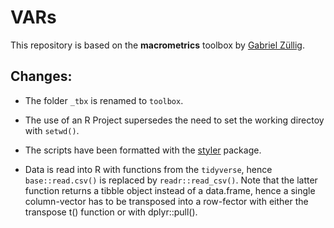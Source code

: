 # VARs

This repository is based on the  **macrometrics** toolbox by [Gabriel Züllig](https://gabrielzuellig.ch/macrometrics/).

## Changes:

- The folder `_tbx` is renamed to `toolbox`.

- The use of an R Project supersedes the need to set the working directoy with `setwd()`.

- The scripts have been formatted with the [styler](https://styler.r-lib.org/) package.

- Data is read into R with functions from the `tidyverse`, hence `base::read.csv()` is replaced by `readr::read_csv()`.
  Note that the latter function returns a tibble object instead of a data.frame, hence a single column-vector has to be transposed into a row-fector with either the transpose t() function or with dplyr::pull().